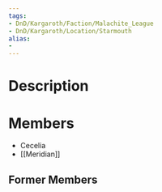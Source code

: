 ```yaml
---
tags:
- DnD/Kargaroth/Faction/Malachite_League
- DnD/Kargaroth/Location/Starmouth
alias:
- 
---
```


# Description


# Members
- Cecelia
- [[Meridian]]

## Former Members
